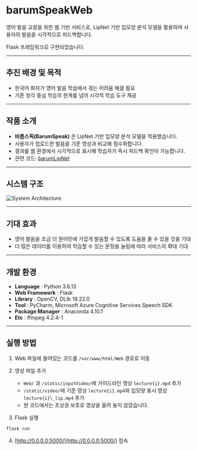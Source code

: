 # barumSpeakWeb

영어 발음 교정을 위한 웹 기반 서비스로, LipNet 기반 입모양 분석 모델을 활용하여 사용자의 발음을 시각적으로 피드백합니다. 

Flask 프레임워크로 구현되었습니다.

---

## 추진 배경 및 목적

- 한국어 화자가 영어 발음 학습에서 겪는 어려움 해결 필요
- 기존 청각 중심 학습의 한계를 넘어 시각적 학습 도구 제공

---

## 작품 소개
- **바름스픽(BarumSpeak)** 은 LipNet 기반 입모양 분석 모델을 적용했습니다.
- 사용자가 업로드한 발음을 기준 영상과 비교해 점수화합니다.
- 결과를 웹 환경에서 시각적으로 표시해 학습자가 즉시 피드백 확인이 가능합니다.
- 관련 코드: [barumLipNet](https://github.com/barumSpeak/barumLipNet)

---

## 시스템 구조

![System Architecture](https://user-images.githubusercontent.com/67499154/139378113-8ba4fa71-e1e4-4444-9f44-5d2b456625ea.jpg)

---

## 기대 효과
* 영어 발음을 조금 더 원어민에 가깝게 발음할 수 있도록 도움을 줄 수 있을 것을 기대
* 더 많은 데이터를 이용하여 학습할 수 있는 문장을 늘림에 따라 서비스의 확대 기대

---

## 개발 환경
- **Language** : Python 3.6.13
- **Web Framework** : Flask
- **Library** : OpenCV, DLib 19.22.0
- **Tool** : PyCharm, Microsoft Azure Cognitive Services Speech SDK
- **Package Manager** : Anaconda 4.10.1
- **Etc** : ffmpeg 4.2.4-1

---

## 실행 방법
1. Web 파일에 들어있는 코드를 `/var/www/html/Web` 경로로 이동

2. 영상 파일 추가
   - `Web/` 과 `/static/inputVideo/`에 가이드라인 영상 `lecture{i}.mp4` 추가
   - `/static/video/`에 기준 영상 `lecture{i}.mp4`와 입모양 표시 영상 `lecture{i}\_lip.mp4` 추가
   - 현 코드에서는 초상권 보호로 영상을 올려 놓지 않았습니다.

3. Flask 실행
```bash
flask run
```

4. [http://0.0.0.0:5000/](http://0.0.0.0:5000/) 접속
